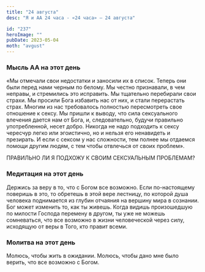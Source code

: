 ```yaml
---
title: "24 августа"
desc: "Я и АА 24 часа - «24 часа» — 24 августа"

id: "237"
heroImage: ""
pubDate: 2023-05-04
moth: "avgust"
---
```


### Мысль АА на этот день

«Мы отмечали свои недостатки и заносили их в список. Теперь они были перед
нами черным по белому. Мы честно признавали, в чем неправы, и стремились это
исправить. Мы тщательно перебирали свои страхи. Мы просили Бога избавить нас
от них, и стали перерастать страх. Многим из нас требовалось полностью
пересмотреть свое отношение к сексу. Мы пришли к выводу, что сила сексуального
влечения дается нам от Бога, и, следовательно, будучи правильно употребленной,
несет добро. Никогда не надо подходить к сексу чересчур легко или эгоистично,
но и нельзя его ненавидеть и презирать. И если с сексом у нас сложности, тем
полнее мы отдаемся помощи другим людям, с тем чтобы отвлечься от своих
проблем».

ПРАВИЛЬНО ЛИ Я ПОДХОЖУ К СВОИМ СЕКСУАЛЬНЫМ ПРОБЛЕМАМ?

### Медитация на этот день

Держись за веру в то, что с Богом все возможно. Если по-настоящему поверишь в
это, то обретешь в этой вере лестницу, по которой душа человека поднимается из
глубин отчаяния на вершину мира в сознании. Бог может изменить то, как ты
живешь. Когда видишь произошедшую по милости Господа перемену в другом, ты уже
не можешь сомневаться, что все возможно в жизни человеческой через силу,
исходящую от веры в Того, кто правит всеми.

### Молитва на этот день

Молюсь, чтобы жить в ожидании. Молюсь, чтобы дано мне было верить, что все
возможно с Богом.
